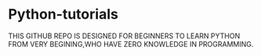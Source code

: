 # Python-tutorials

THIS GITHUB REPO IS DESIGNED FOR BEGINNERS TO LEARN PYTHON FROM VERY BEGINING,WHO HAVE ZERO KNOWLEDGE IN PROGRAMMING.
